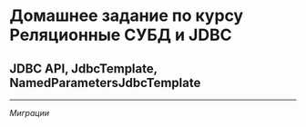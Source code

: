# Домашнее задание по курсу Реляционные СУБД и JDBC
## JDBC API, JdbcTemplate, NamedParametersJdbcTemplate
***
*Миграции*